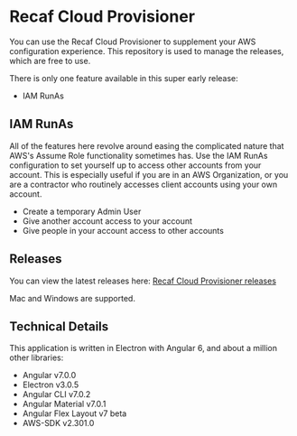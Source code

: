 # Recaf Cloud Provisioner

You can use the Recaf Cloud Provisioner to supplement your AWS configuration experience. This repository is used to manage the releases, which are free to use.

There is only one feature available in this super early release:

- IAM RunAs

## IAM RunAs

All of the features here revolve around easing the complicated nature that AWS's Assume Role functionality sometimes has. Use the IAM RunAs configuration to set yourself up to access other accounts from your account. This is especially useful if you are in an AWS Organization, or you are a contractor who routinely accesses client accounts using your own account.

- Create a temporary Admin User
- Give another account access to your account
- Give people in your account access to other accounts

## Releases

You can view the latest releases here: [Recaf Cloud Provisioner releases](https://github.com/roger-borges/recaf-cloud-provisioner/releases)

Mac and Windows are supported.

## Technical Details

This application is written in Electron with Angular 6, and about a million other libraries:

- Angular v7.0.0
- Electron v3.0.5
- Angular CLI v7.0.2
- Angular Material v7.0.1
- Angular Flex Layout v7 beta
- AWS-SDK v2.301.0